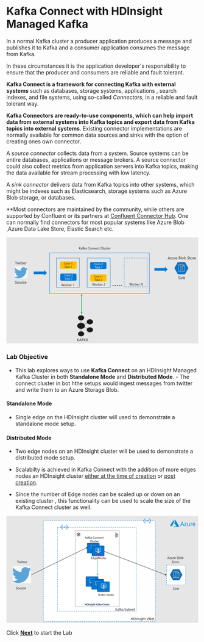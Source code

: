 # Kafka Connect with HDInsight Managed Kafka 

In a normal Kafka cluster a producer application produces a message and publishes it to Kafka and a consumer application consumes the message from Kafka. 

In these circumstances it is the application developer's responsibility to ensure that the producer and consumers are reliable and fault tolerant. 

**Kafka Connect is a framework for connecting Kafka with external systems**  such as databases, storage systems, applications , search indexes, and file systems, using so-called  _Connectors_, in a reliable and fault tolerant way.

**Kafka Connectors are ready-to-use components, which can help import data from external systems into Kafka topics and export data from Kafka topics into external systems**. Existing connector implementations are normally available for common data sources and sinks with the option of creating ones own connector.

A  _source connector_ collects data from a system. Source systems can be entire databases, applications or message brokers. A source connector could also collect metrics from application servers into Kafka topics, making the data available for stream processing with low latency.

A  _sink connector_  delivers data from Kafka topics into other systems, which might be indexes such as Elasticsearch, storage systems such as Azure Blob storage, or databases.

**Most connectors are maintained by the community, while others are supported by Confluent or its partners at [Confluent Connector Hub](https://www.confluent.io/hub/). One can normally find connectors for most popular systems like Azure Blob ,Azure Data Lake Store, Elastic Search etc. 


![HDInsight Kafka Schema Registry](https://github.com/arnabganguly/Kafkaconnect/blob/master/images/pic1.png)



### Lab Objective 
- This lab explores ways to use **Kafka Connect** on an HDInsight Managed Kafka Cluster in both **Standalone Mode** and **Distributed Mode**. - The connect cluster in bot hthe setups would ingest messages from twitter and  write them to an Azure Storage Blob. 

#### Standalone Mode 
- Single edge on the HDInsight cluster will used to demonstrate a standalone mode setup. 

#### Distributed Mode 
-  Two edge nodes on an HDInsight cluster will be used to demonstrate a distributed mode setup. 

 - Scalabilty is achieved in Kafka Connect with the addition of more edges nodes an HDInsight cluster [either at the time of creation](https://docs.microsoft.com/en-us/azure/hdinsight/hdinsight-apps-use-edge-node#add-an-edge-node-when-creating-a-cluster) or [post creation](https://docs.microsoft.com/en-us/azure/hdinsight/hdinsight-apps-use-edge-node#add-an-edge-node-to-an-existing-cluster). 

- Since the number of Edge nodes can be scaled up or down on an existing cluster , this functionality can be used to scale the size of the Kafka Connect cluster as well.



![HDInsight Kafka Schema Registry](https://github.com/arnabganguly/Kafkaconnect/blob/master/images/pic2.png)

Click [**Next**](https://github.com/arnabganguly/Kafkaconnect/blob/master/HDInsightManagedKafka.md) to start the Lab 


<!--stackedit_data:
eyJoaXN0b3J5IjpbLTMxMzYzOTI5LDcyNTMyNjkyNCwxNDYwOT
c0ODA0LDgwMTU4MjIyMiwxOTA1MDMwNzcsMTI2MjkwNzU2Mywt
MTg1NTU4MTQ2MywxNjM1NzEzNzU1LC05NzA2MDkxOTUsMjAyMz
I5ODA3MywtNDQwNTgzOTY3LC0xMjY2NzcwNTI1LDE0OTE1MzY2
MSw2NTU4MzE5NDksODUyMzAxNDU1LDI3MDUzOTY2OV19
-->